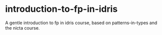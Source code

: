 # introduction-to-fp-in-idris
A gentle introduction to fp in idris course, based on patterns-in-types and the nicta course.
